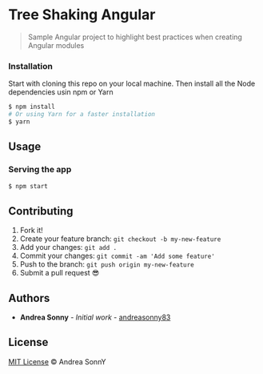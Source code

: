# Tree Shaking Angular

> Sample Angular project to highlight best practices when creating Angular modules

### Installation

Start with cloning this repo on your local machine.
Then install all the Node dependencies usin npm or Yarn

```sh
$ npm install
# Or using Yarn for a faster installation
$ yarn
```

## Usage

### Serving the app

```sh
$ npm start
```

## Contributing

1.  Fork it!
1.  Create your feature branch: `git checkout -b my-new-feature`
1.  Add your changes: `git add .`
1.  Commit your changes: `git commit -am 'Add some feature'`
1.  Push to the branch: `git push origin my-new-feature`
1.  Submit a pull request :sunglasses:

## Authors

* **Andrea Sonny** - *Initial work* - [andreasonny83](https://github.com/andreasonny83)

## License

[MIT License](https://andreasonny.mit-license.org/2017) © Andrea SonnY
